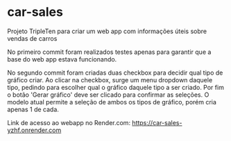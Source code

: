 # car-sales
Projeto TripleTen para criar um web app com informações úteis sobre vendas de carros

No primeiro commit foram realizados testes apenas para garantir que a base do web app estava funcionando.

No segundo commit foram criadas duas checkbox para decidir qual tipo de gráfico criar. Ao clicar na checkbox, surge um menu dropdown daquele tipo, pedindo para escolher qual o gráfico daquele tipo a ser criado. Por fim o botão 'Gerar gráfico' deve ser clicado para confirmar as seleções. O modelo atual permite a seleção de ambos os tipos de gráfico, porém cria apenas 1 de cada.

Link de acesso ao webapp no Render.com:
https://car-sales-yzhf.onrender.com